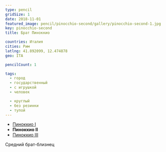 ```yaml
---
type: pencil
gridSize: 1
date: 2018-11-01
featured_image: pencil/pinocchio-second/gallery/pinocchio-second-1.jpg
key: pinocchio-second
title: Брат Пиноккио

countries: Италия
cities: Рим
latlng: 41.892099, 12.474878
geo: ITA

pencilCount: 1

tags:
  - город
  - государственный
  - с игрушкой
  - человек

  - круглый
  - без резинки
  - тупой
---
```


- [Пиноккио I](?display=roma)
- **Пиноккио II**
- [Пиноккио III](?display=pinocchio-third)

Средний брат-близнец
